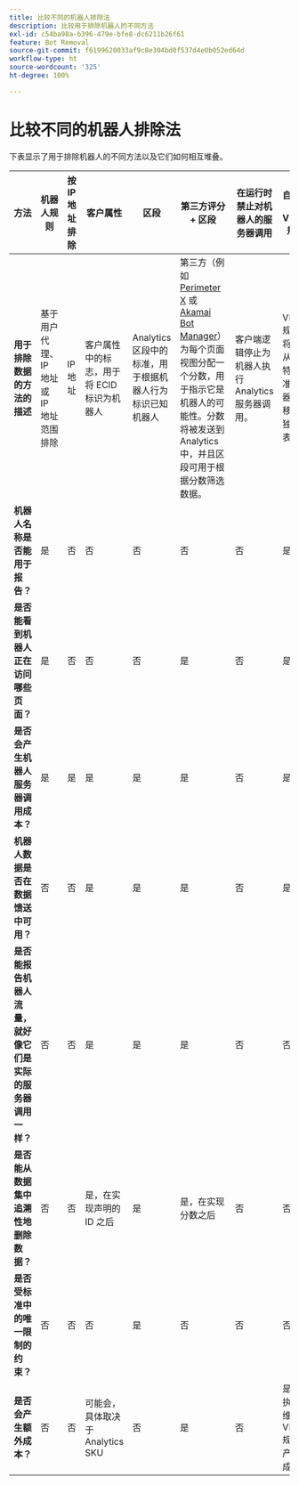 ```yaml
---
title: 比较不同的机器人排除法
description: 比较用于排除机器人的不同方法
exl-id: c54ba98a-b396-479e-bfe8-dc6211b26f61
feature: Bot Removal
source-git-commit: f6199620033af9c8e304bd0f537d4e0b052ed64d
workflow-type: ht
source-wordcount: '325'
ht-degree: 100%

---
```


# 比较不同的机器人排除法

下表显示了用于排除机器人的不同方法以及它们如何相互堆叠。

| 方法 | 机器人规则 | 按 IP 地址排除 | 客户属性 | 区段 | 第三方评分 + 区段 | 在运行时禁止对机器人的服务器调用 | 自定义 DB VISTA 规则 |
| --- | --- | --- | --- | --- | --- | --- | --- |
| **用于排除数据的方法的描述** | 基于用户代理、IP 地址或 IP 地址范围排除 | IP 地址 | 客户属性中的标志，用于将 ECID 标识为机器人 | Analytics 区段中的标准，用于根据机器人行为标识已知机器人 | 第三方（例如 [Perimeter X](https://www.perimeterx.com) 或 [Akamai Bot Manager](https://www.akamai.com/us/en/products/security/bot-manager.jsp)）为每个页面视图分配一个分数，用于指示它是机器人的可能性。分数将被发送到 Analytics 中，并且区段可用于根据分数筛选数据。 | 客户端逻辑停止为机器人执行 Analytics 服务器调用。 | VISTA 规则会将流量从符合特定标准的机器人转移到单独的报表包。 |
| **&#x200B;机器人名称是否能用于报告？** | 是 | 否 | 否 | 否 | 否 | 否 | 是 |
| **&#x200B;是否能看到机器人正在访问哪些页面？** | 是 | 否 | 否 | 否 | 是 | 否 | 是 |
| &#x200B;**是否会产生机器人服务器调用成本？** | 是 | 是 | 是 | 是 | 是 | 否 | 是 |
| **机器人数据是否在数据馈送中可用？** | 否 | 否 | 是 | 是 | 是 | 否 | 是 |
| **是否能报告机器人流量，就好像它们是实际的服务器调用一样？** | 否 | 否 | 是 | 是 | 是 | 否 | 否 |
| **是否能从数据集中追溯性地删除数据？** | 否 | 否 | 是，在实现声明的 ID 之后 | 是 | 是，在实现分数之后 | 否 | 否 |
| **是否受标准中的唯一限制的约束？** | 否 | 否 | 否 | 是 | 否 | 否 | 否 |
| **是否会产生额外成本？** | 否 | 否 | 可能会，具体取决于 Analytics SKU | 否 | 是 | 否 | 是 - 执行和维护 VISTA 规则所产生的成本 |
